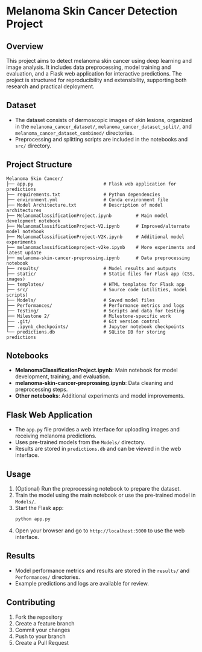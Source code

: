 # Melanoma Skin Cancer Detection Project

## Overview
This project aims to detect melanoma skin cancer using deep learning and image analysis. It includes data preprocessing, model training and evaluation, and a Flask web application for interactive predictions. The project is structured for reproducibility and extensibility, supporting both research and practical deployment.

## Dataset
- The dataset consists of dermoscopic images of skin lesions, organized in the `melanoma_cancer_dataset/`, `melanoma_cancer_dataset_split/`, and `melanoma_cancer_dataset_combined/` directories.
- Preprocessing and splitting scripts are included in the notebooks and `src/` directory.

## Project Structure
```
Melanoma Skin Cancer/
├── app.py                          # Flask web application for predictions
├── requirements.txt                # Python dependencies
├── environment.yml                 # Conda environment file
├── Model Architecture.txt          # Description of model architectures
├── MelanomaClassificationProject.ipynb         # Main model development notebook
├── MelanomaClassificationProject-V2.ipynb      # Improved/alternate model notebook
├── MelanomaClassificationProject-V2K.ipynb     # Additional model experiments
├── melanomaclassificationproject-v2ke.ipynb    # More experiments and latest update
├── melanoma-skin-cancer-preprossing.ipynb      # Data preprocessing notebook
├── results/                        # Model results and outputs
├── static/                         # Static files for Flask app (CSS, images)
├── templates/                      # HTML templates for Flask app
├── src/                            # Source code (utilities, model scripts)
├── Models/                         # Saved model files
├── Performances/                   # Performance metrics and logs
├── Testing/                        # Scripts and data for testing
├── Milestone 2/                    # Milestone-specific work
├── .git/                           # Git version control
├── .ipynb_checkpoints/             # Jupyter notebook checkpoints
└── predictions.db                  # SQLite DB for storing predictions
```

## Notebooks
- **MelanomaClassificationProject.ipynb**: Main notebook for model development, training, and evaluation.
- **melanoma-skin-cancer-preprossing.ipynb**: Data cleaning and preprocessing steps.
- **Other notebooks**: Additional experiments and model improvements.

## Flask Web Application
- The `app.py` file provides a web interface for uploading images and receiving melanoma predictions.
- Uses pre-trained models from the `Models/` directory.
- Results are stored in `predictions.db` and can be viewed in the web interface.


## Usage
1. (Optional) Run the preprocessing notebook to prepare the dataset.
2. Train the model using the main notebook or use the pre-trained model in `Models/`.
3. Start the Flask app:
   ```bash
   python app.py
   ```
4. Open your browser and go to `http://localhost:5000` to use the web interface.

## Results
- Model performance metrics and results are stored in the `results/` and `Performances/` directories.
- Example predictions and logs are available for review.

## Contributing
1. Fork the repository
2. Create a feature branch
3. Commit your changes
4. Push to your branch
5. Create a Pull Request